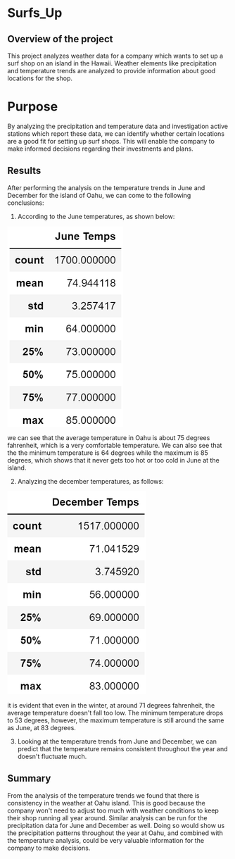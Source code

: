 # Surfs_Up

## Overview of the project

This project analyzes weather data for a company which wants to set up a surf shop on an island in the Hawaii. Weather elements like precipitation and temperature trends are analyzed to provide information about good locations for the shop.

# Purpose

By analyzing the precipitation and temperature data and investigation active stations which report these data, we can identify whether certain locations are a good fit for setting up surf shops. This will enable the company to make informed decisions regarding their investments and plans.

## Results

After performing the analysis on the temperature trends in June and December for the island of Oahu, we can come to the following conclusions:

1. According to the June temperatures, as shown below:

![June_temps](https://github.com/Zarif601/Surfs_Up/blob/main/Resources/June_temps.PNG)

we can see that the average temperature in Oahu is about 75 degrees fahrenheit, which is a very comfortable temperature. We can also see that the the minimum temperature is 64 degrees while the maximum is 85 degrees, which shows that it never gets too hot or too cold in June at the island.

2. Analyzing the december temperatures, as follows:

![December_temps](https://github.com/Zarif601/Surfs_Up/blob/main/Resources/Dec_temps.PNG)

it is evident that even in the winter, at around 71 degrees fahrenheit, the average temperature doesn't fall too low. The minimum temperature drops to 53 degrees, however, the maximum temperature is still around the same as June, at 83 degrees.

3. Looking at the temperature trends from June and December, we can predict that the temperature remains consistent throughout the year and doesn't fluctuate much.

## Summary

From the analysis of the temperature trends we found that there is consistency in the weather at Oahu island. This is good because the company won't need to adjust too much with weather conditions to keep their shop running all year around. Similar analysis can be run for the precipitation data for June and December as well. Doing so would show us the precipitation patterns throughout the year at Oahu, and combined with the temperature analysis, could be very valuable information for the company to make decisions.
